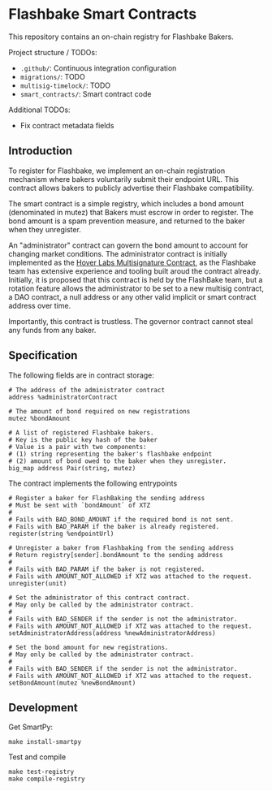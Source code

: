 # Flashbake Smart Contracts

This repository contains an on-chain registry for Flashbake Bakers.

Project structure / TODOs:
- `.github/`: Continuous integration configuration
- `migrations/`: TODO
- `multisig-timelock/`: TODO
- `smart_contracts/`: Smart contract code

Additional TODOs:
- Fix contract metadata fields

## Introduction

To register for Flashbake, we implement an on-chain registration mechanism where bakers voluntarily submit their endpoint URL. This contract allows bakers to publicly advertise their Flashbake compatibility.

The smart contract is a simple registry, which includes a bond amount (denominated in mutez) that Bakers must escrow in order to register. The bond amount is a spam prevention measure, and returned to the baker when they unregister.

An "administrator" contract can govern the bond amount to account for changing market conditions. The administrator contract is initially implemented as the [Hover Labs Multisignature Contract](https://github.com/hover-labs/multisig-timelock), as the Flashbake team has extensive experience and tooling built aroud the contract already. Initially, it is proposed that this contract is held by the FlashBake team, but a rotation feature allows the administrator to be set to a new multisig contract, a DAO contract, a null address or any other valid implicit or smart contract address over time.

Importantly, this contract is trustless. The governor contract cannot steal any funds from any baker.

## Specification

The following fields are in contract storage:
```
# The address of the administrator contract
address %administratorContract

# The amount of bond required on new registrations
mutez %bondAmount

# A list of registered Flashbake bakers.
# Key is the public key hash of the baker
# Value is a pair with two components: 
# (1) string representing the baker's flashbake endpoint
# (2) amount of bond owed to the baker when they unregister.
big_map address Pair(string, mutez)
```

The contract implements the following entrypoints
```
# Register a baker for FlashBaking the sending address
# Must be sent with `bondAmount` of XTZ
#
# Fails with BAD_BOND_AMOUNT if the required bond is not sent.
# Fails with BAD_PARAM if the baker is already registered.
register(string %endpointUrl)

# Unregister a baker from Flashbaking from the sending address
# Return registry[sender].bondAmount to the sending address
#
# Fails with BAD_PARAM if the baker is not registered.
# Fails with AMOUNT_NOT_ALLOWED if XTZ was attached to the request.
unregister(unit)

# Set the administrator of this contract contract.
# May only be called by the administrator contract.
#
# Fails with BAD_SENDER if the sender is not the administrator.
# Fails with AMOUNT_NOT_ALLOWED if XTZ was attached to the request.
setAdministratorAddress(address %newAdministratorAddress)

# Set the bond amount for new registrations.
# May only be called by the administrator contract.
#
# Fails with BAD_SENDER if the sender is not the administrator.
# Fails with AMOUNT_NOT_ALLOWED if XTZ was attached to the request.
setBondAmount(mutez %newBondAmount)
```

## Development

Get SmartPy:
```
make install-smartpy
```

Test and compile
```
make test-registry
make compile-registry
```
